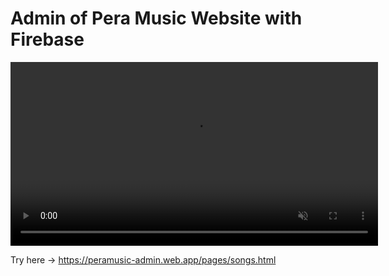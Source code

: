# Admin of Pera Music Website with Firebase


<video src="https://user-images.githubusercontent.com/79667413/170846319-7bff3e1b-bbbd-4765-a396-a59b6cdc5a68.mp4" data-canonical-src="https://user-images.githubusercontent.com/79667413/170846319-7bff3e1b-bbbd-4765-a396-a59b6cdc5a68.mp4" controls="controls" muted="muted" class="d-block rounded-bottom-2 border-top width-fit" style="height: 294px;"></video>


Try here -> https://peramusic-admin.web.app/pages/songs.html
